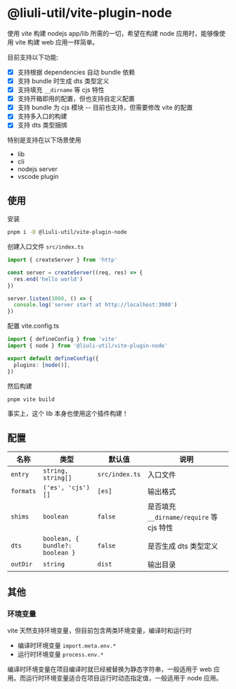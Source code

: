 # @liuli-util/vite-plugin-node

使用 vite 构建 nodejs app/lib 所需的一切，希望在构建 node 应用时，能够像使用 vite 构建 web 应用一样简单。

目前支持以下功能:

- [x] 支持根据 dependencies 自动 bundle 依赖
- [x] 支持 bundle 时生成 dts 类型定义
- [x] 支持填充 `__dirname` 等 cjs 特性
- [x] 支持开箱即用的配置，但也支持自定义配置
- [x] 支持 bundle 为 cjs 模块 -- 目前也支持，但需要修改 vite 的配置
- [x] 支持多入口的构建
- [x] 支持 dts 类型捆绑

特别是支持在以下场景使用

- lib
- cli
- nodejs server
- vscode plugin

## 使用

安装

```bash
pnpm i -D @liuli-util/vite-plugin-node
```

创建入口文件 `src/index.ts`

```ts
import { createServer } from 'http'

const server = createServer((req, res) => {
  res.end('hello world')
})

server.listen(3000, () => {
  console.log('server start at http://localhost:3000')
})
```

配置 vite.config.ts

```ts
import { defineConfig } from 'vite'
import { node } from '@liuli-util/vite-plugin-node'

export default defineConfig({
  plugins: [node()],
})
```

然后构建

```bash
pnpm vite build
```

事实上，这个 lib 本身也使用这个插件构建！

## 配置

| 名称      | 类型                            | 默认值         | 说明                                     |
| --------- | ------------------------------- | -------------- | ---------------------------------------- |
| `entry`   | `string, string[]`              | `src/index.ts` | 入口文件                                 |
| `formats` | `('es', 'cjs')[]`               | `[es]`         | 输出格式                                 |
| `shims`   | `boolean`                       | `false`        | 是否填充 `__dirname/require` 等 cjs 特性 |
| `dts`     | `boolean, { bundle?: boolean }` | `false`        | 是否生成 dts 类型定义                    |
| `outDir`  | `string`                        | `dist`         | 输出目录                                 |

## 其他

### 环境变量

vite 天然支持环境变量，但目前包含两类环境变量，编译时和运行时

- 编译时环境变量 `import.meta.env.*`
- 运行时环境变量 `process.env.*`

编译时环境变量在项目编译时就已经被替换为静态字符串，一般适用于 web 应用。而运行时环境变量适合在项目运行时动态指定值，一般适用于 node 应用。

